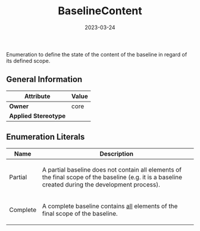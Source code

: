 ﻿---
title: BaselineContent
toc: false
type: specs
date: "2023-03-24"
draft: false
specification: VEC
version: 2.0.2
documentType: "Recommendation"
elementType: Class
classes:
  - BaselineContent
menu_name: vec-2.0.2
---
<p> Enumeration to define the state of the content of the baseline in regard of its defined scope.      </p>

## General Information

| Attribute               | Value |
|-------------------------|-------|
| **Owner**               | core |
| **Applied Stereotype**  |   |

## Enumeration Literals
| Name          | **Description** |
|---------------|-----------------|
| Partial | <p> A partial baseline does not contain all elements of the final scope of the baseline (e.g. it is a baseline created during the development process).      </p> |
| Complete | <p> A complete baseline contains <u>all</u> elements of the final scope of the baseline.      </p> |
